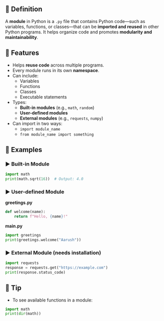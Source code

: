 
## 🧾 Definition
A **module** in Python is a `.py` file that contains Python code—such as variables, functions, or classes—that can be **imported and reused** in other Python programs. It helps organize code and promotes **modularity and maintainability**.

## 🧩 Features
- Helps **reuse code** across multiple programs.
- Every module runs in its own **namespace**.
- Can include:
  - Variables
  - Functions
  - Classes
  - Executable statements
- Types:
  - **Built-in modules** (e.g., `math`, `random`)
  - **User-defined modules**
  - **External modules** (e.g., `requests`, `numpy`)
- Can import in two ways:
  - `import module_name`
  - `from module_name import something`

## 🧪 Examples

### ▶️ Built-in Module
```python
import math
print(math.sqrt(16))  # Output: 4.0
```

### ▶️ User-defined Module

**greetings.py**
```python
def welcome(name):
    return f"Hello, {name}!"
```

**main.py**
```python
import greetings
print(greetings.welcome("Aarush"))
```

### ▶️ External Module (needs installation)
```python
import requests
response = requests.get("https://example.com")
print(response.status_code)
```

## 🧠 Tip
- To see available functions in a module:
```python
import math
print(dir(math))
```
